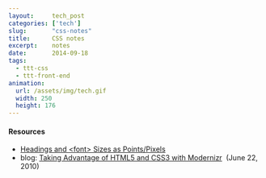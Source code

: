 ```yaml
---
layout:     tech_post
categories: ['tech']
slug:       "css-notes"
title:      CSS notes
excerpt:    notes
date:       2014-09-18
tags:
  - ttt-css
  - ttt-front-end
animation:
  url: /assets/img/tech.gif
  width: 250
  height: 176  
---
```


#### Resources

- <a href="http://home.earthlink.net/~silvermaplesoft/standards/size_heading.html">Headings and &lt;font&gt; Sizes as Points/Pixels</a>
- blog: <a href="http://alistapart.com/article/taking-advantage-of-html5-and-css3-with-modernizr">Taking Advantage of HTML5 and CSS3 with Modernizr</a>  (June 22, 2010)

